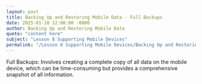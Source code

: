 ```yaml
---
layout: post
title: Backing Up and Restoring Mobile Data - Full Backups
date: 2025-01-10 12:00:00 -0000
author: Backing Up and Restoring Mobile Data
quote: "content here"
subject: "Lesson 8 Supporting Mobile Devices"
permalink: "/Lesson 8 Supporting Mobile Devices/Backing Up and Restoring Mobile Data/Backing Up and Restoring Mobile Data - Full Backups"
---
```


Full Backups: Involves creating a complete copy of all data on the mobile device, which can be time-consuming but provides a comprehensive snapshot of all information.
